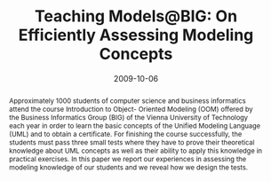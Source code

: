---
abstract: Approximately 1000 students of computer science and business informatics
  attend the course Introduction to Object- Oriented Modeling (OOM) offered by the
  Business Informatics Group (BIG) of the Vienna University of Technology each year
  in order to learn the basic concepts of the Unified Modeling Language (UML) and
  to obtain a certificate. For finishing the course successfully, the students must
  pass three small tests where they have to prove their theoretical knowledge about
  UML concepts as well as their ability to apply this knowledge in practical exercises.
  In this paper we report our experiences in assessing the modeling knowledge of our
  students and we reveal how we design the tests.
authors:
- Marion Scholz
- Martina Seidl
- Gertrude Kappel
date: '2009-10-06'
featured: false
links:
- name: Publik
  url: https://publik.tuwien.ac.at/showentry.php?ID=178028&lang=2
publication: 'Talk: Educators'' Symposium @ Models 2009, Denver, USA; 10-06-2009;
  in: "Educators'' Symposium @ Models 2009", (2009), 8 pages'
publication_types:
- '1'
publishDate: '2009-10-06'
title: 'Teaching Models@BIG: On Efficiently Assessing Modeling Concepts'
url_pdf: http://publik.tuwien.ac.at/files/PubDat_178028.pdf
---